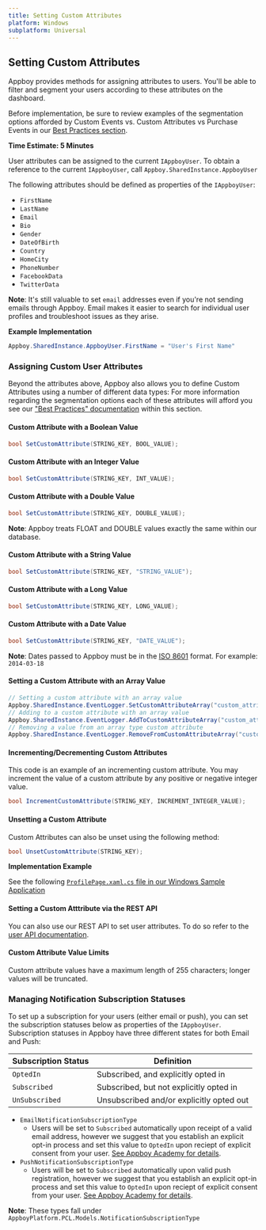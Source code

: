 ```yaml
---
title: Setting Custom Attributes
platform: Windows
subplatform: Universal
---
```

## Setting Custom Attributes

Appboy provides methods for assigning attributes to users. You'll be able to filter and segment your users according to these attributes on the dashboard.

Before implementation, be sure to review examples of the segmentation options afforded by Custom Events vs. Custom Attributes vs Purchase Events in our [Best Practices section][7].

__Time Estimate: 5 Minutes__

User attributes can be assigned to the current `IAppboyUser`. To obtain a reference to the current `IAppboyUser`, call `Appboy.SharedInstance.AppboyUser`

The following attributes should be defined as properties of the `IAppboyUser`:

- `FirstName`
- `LastName`
- `Email`
- `Bio`
- `Gender`
- `DateOfBirth`
- `Country`
- `HomeCity`
- `PhoneNumber`
- `FacebookData`
- `TwitterData`

__Note__: It's still valuable to set `email` addresses even if you're not sending emails through Appboy. Email makes it easier to search for individual user profiles and troubleshoot issues as they arise.

**Example Implementation**

```csharp
Appboy.SharedInstance.AppboyUser.FirstName = "User's First Name"
```

### Assigning Custom User Attributes

Beyond the attributes above, Appboy also allows you to define Custom Attributes using a number of different data types:
For more information regarding the segmentation options each of these attributes will afford you see our ["Best Practices" documentation][1] within this section.

#### Custom Attribute with a Boolean Value
```csharp
bool SetCustomAttribute(STRING_KEY, BOOL_VALUE);
```

#### Custom Attribute with an Integer Value
```csharp
bool SetCustomAttribute(STRING_KEY, INT_VALUE);
```

#### Custom Attribute with a Double Value
```csharp
bool SetCustomAttribute(STRING_KEY, DOUBLE_VALUE);
```
__Note__: Appboy treats FLOAT and DOUBLE values exactly the same within our database.

#### Custom Attribute with a String Value
```csharp
bool SetCustomAttribute(STRING_KEY, "STRING_VALUE");
```

#### Custom Attribute with a Long Value
```csharp
bool SetCustomAttribute(STRING_KEY, LONG_VALUE);
```

#### Custom Attribute with a Date Value
```csharp
bool SetCustomAttribute(STRING_KEY, "DATE_VALUE");
```
__Note__: Dates passed to Appboy must be in the [ISO 8601][2] format. For example: `2014-03-18`

#### Setting a Custom Attribute with an Array Value

```csharp
// Setting a custom attribute with an array value
Appboy.SharedInstance.EventLogger.SetCustomAttributeArray("custom_attribute_array_test", testSetArray);
// Adding to a custom attribute with an array value
Appboy.SharedInstance.EventLogger.AddToCustomAttributeArray("custom_attribute_array_test", testAddString);
// Removing a value from an array type custom attribute
Appboy.SharedInstance.EventLogger.RemoveFromCustomAttributeArray("custom_attribute_array_test", testRemString);
```

#### Incrementing/Decrementing Custom Attributes

This code is an example of an incrementing custom attribute. You may increment the value of a custom attribute by any positive or negative integer value.

```csharp
bool IncrementCustomAttribute(STRING_KEY, INCREMENT_INTEGER_VALUE);
```

#### Unsetting a Custom Attribute

Custom Attributes can also be unset using the following method:

```csharp
bool UnsetCustomAttribute(STRING_KEY);
```

**Implementation Example**

See the following [`ProfilePage.xaml.cs` file in our Windows Sample Application][3]

#### Setting a Custom Atttribute via the REST API

You can also use our REST API to set user attributes. To do so refer to the [user API documentation][4].

#### Custom Attribute Value Limits

Custom attribute values have a maximum length of 255 characters; longer values will be truncated.

### Managing Notification Subscription Statuses

To set up a subscription for your users (either email or push), you can set the subscription statuses below as properties of the `IAppboyUser`. Subscription statuses in Appboy have three different states for both Email and Push:

| Subscription Status | Definition |
| ------------------- | ---------- |
| `OptedIn` | Subscribed, and explicitly opted in |
| `Subscribed` | Subscribed, but not explicitly opted in |
| `UnSubscribed` | Unsubscribed and/or explicitly opted out |

- `EmailNotificationSubscriptionType`
  - Users will be set to `Subscribed` automatically upon receipt of a valid email address, however we suggest that you establish an explicit opt-in process and set this value to `OptedIn` upon reciept of explicit consent from your user. [See Appboy Academy for details][10].
- `PushNotificationSubscriptionType`
  - Users will be set to `Subscribed` automatically upon valid push registration, however we suggest that you establish an explicit opt-in process and set this value to `OptedIn` upon reciept of explicit consent from your user. [See Appboy Academy for details][10].

__Note__: These types fall under `AppboyPlatform.PCL.Models.NotificationSubscriptionType`

[1]: /User_Data_Collection/Best_Practices/ "Best Practices - Data Collection"
[2]: http://en.wikipedia.org/wiki/ISO_8601
[3]: https://github.com/Appboy/appboy-windows-samples/blob/master/Phone/Pages/ProfilePage.xaml.cs "Windows Universal Sample Implementation"
[4]: /REST_APIs/User_Data "user API"
[7]: /User_Data_Collection/Best_Practices "Best Practices & Segmentation"
[10]: https://academy.appboy.com/Deep_Dives/Managing_User_Subscriptions "Subscription Academy"
